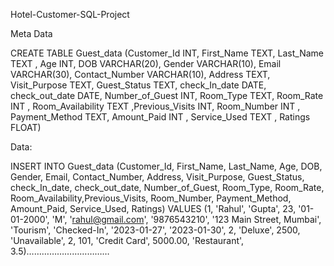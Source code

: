 Hotel-Customer-SQL-Project

Meta Data

CREATE TABLE  Guest_data (Customer_Id INT, First_Name TEXT, Last_Name TEXT , Age INT, DOB VARCHAR(20), Gender VARCHAR(10), Email VARCHAR(30), Contact_Number VARCHAR(10), Address TEXT, Visit_Purpose TEXT, Guest_Status TEXT, check_In_date DATE, check_out_date DATE, Number_of_Guest INT, Room_Type TEXT, Room_Rate INT , Room_Availability TEXT ,Previous_Visits INT, Room_Number INT , Payment_Method TEXT, Amount_Paid INT , Service_Used TEXT , Ratings FLOAT)

Data:

INSERT INTO Guest_data (Customer_Id, First_Name, Last_Name, Age, DOB, Gender, Email, Contact_Number, Address, Visit_Purpose, Guest_Status, check_In_date, check_out_date, Number_of_Guest, Room_Type, Room_Rate, Room_Availability,Previous_Visits, Room_Number, Payment_Method, Amount_Paid, Service_Used, Ratings)
VALUES
(1, 'Rahul', 'Gupta', 23, '01-01-2000', 'M', 'rahul@gmail.com', '9876543210', '123 Main Street, Mumbai', 'Tourism', 'Checked-In', '2023-01-27', '2023-01-30', 2, 'Deluxe', 2500, 'Unavailable', 2, 101, 'Credit Card', 5000.00, 'Restaurant', 3.5)……………………………
